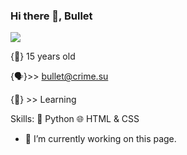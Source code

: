 ### Hi there 👋, Bullet
![](https://c.tenor.com/YRfer90NxDsAAAAC/jujutsu-kaisen.gif)

{👤} 15 years old

{🗣️}>> bullet@crime.su

{🐺} >> Learning 

Skills: 🐍 Python 🌐 HTML & CSS

- 🔭 I’m currently working on this page. 





